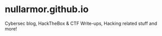 # nullarmor.github.io
Cybersec blog, HackTheBox &amp; CTF Write-ups, Hacking related stuff and more!
